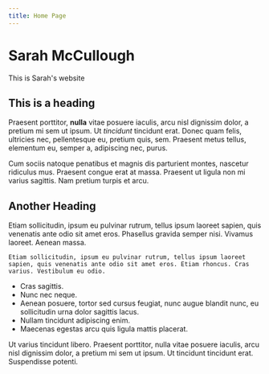```yaml
---
title: Home Page
---
```


Sarah McCullough
================

This is Sarah's website

This is a heading
------------------


Praesent porttitor, **nulla** vitae posuere iaculis, arcu nisl dignissim dolor, a pretium mi sem ut ipsum. Ut _tincidunt_ tincidunt erat. Donec quam felis, ultricies nec, pellentesque eu, pretium quis, sem. Praesent metus tellus, elementum eu, semper a, adipiscing nec, purus.

Cum sociis natoque penatibus et magnis dis parturient montes, nascetur ridiculus mus. Praesent congue erat at massa. Praesent ut ligula non mi varius sagittis. Nam pretium turpis et arcu.


Another Heading
---------------

Etiam sollicitudin, ipsum eu pulvinar rutrum, tellus ipsum laoreet sapien, quis venenatis ante odio sit amet eros. Phasellus gravida semper nisi. Vivamus laoreet. Aenean massa.

```
Etiam sollicitudin, ipsum eu pulvinar rutrum, tellus ipsum laoreet sapien, quis venenatis ante odio sit amet eros. Etiam rhoncus. Cras varius. Vestibulum eu odio.
```

* Cras sagittis.
* Nunc nec neque.
* Aenean posuere, tortor sed cursus feugiat, nunc augue blandit nunc, eu sollicitudin urna dolor sagittis lacus.
* Nullam tincidunt adipiscing enim.
* Maecenas egestas arcu quis ligula mattis placerat.

Ut varius tincidunt libero. Praesent porttitor, nulla vitae posuere iaculis, arcu nisl dignissim dolor, a pretium mi sem ut ipsum. Ut tincidunt tincidunt erat. Suspendisse potenti.
